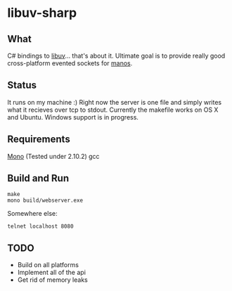 libuv-sharp
==========

What
----

C# bindings to [libuv][0]... that's about it. Ultimate goal is to provide really good cross-platform evented sockets for [manos][1].

Status
-----

It runs on my machine :)
Right now the server is one file and simply writes what it recieves over tcp to stdout.
Currently the makefile works on OS X and Ubuntu. Windows support is in progress.

Requirements
------------

[Mono][2] (Tested under 2.10.2)
gcc

Build and Run
-------------

	make
	mono build/webserver.exe

Somewhere else:

	telnet localhost 8080


TODO
----

* Build on all platforms
* Implement all of the api
* Get rid of memory leaks

[0]: https://www.github.com/joyent/libuv
[1]: https://www.github.com/jacksonh/manos
[2]: http://www.go-mono.com/mono-downloads/download.html
